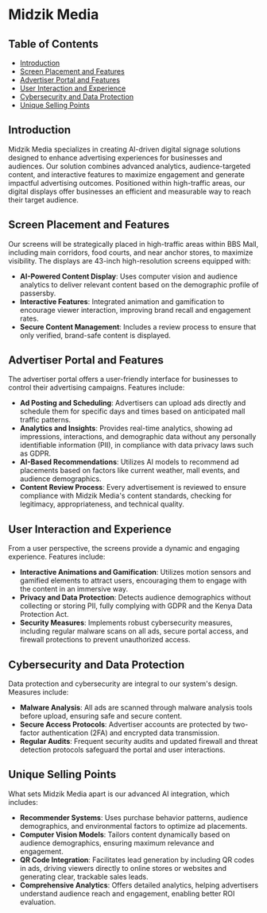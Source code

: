# Midzik Media
## Table of Contents
- [Introduction](#introduction)
- [Screen Placement and Features](#screen-placement-and-features)
- [Advertiser Portal and Features](#advertiser-portal-and-features)
- [User Interaction and Experience](#user-interaction-and-experience)
- [Cybersecurity and Data Protection](#cybersecurity-and-data-protection)
- [Unique Selling Points](#unique-selling-points)

## Introduction
Midzik Media specializes in creating AI-driven digital signage solutions designed to enhance advertising experiences for businesses and audiences. Our solution combines advanced analytics, audience-targeted content, and interactive features to maximize engagement and generate impactful advertising outcomes. Positioned within high-traffic areas, our digital displays offer businesses an efficient and measurable way to reach their target audience.

## Screen Placement and Features
Our screens will be strategically placed in high-traffic areas within BBS Mall, including main corridors, food courts, and near anchor stores, to maximize visibility. The displays are 43-inch high-resolution screens equipped with:
- **AI-Powered Content Display**: Uses computer vision and audience analytics to deliver relevant content based on the demographic profile of passersby.
- **Interactive Features**: Integrated animation and gamification to encourage viewer interaction, improving brand recall and engagement rates.
- **Secure Content Management**: Includes a review process to ensure that only verified, brand-safe content is displayed.

## Advertiser Portal and Features
The advertiser portal offers a user-friendly interface for businesses to control their advertising campaigns. Features include:
- **Ad Posting and Scheduling**: Advertisers can upload ads directly and schedule them for specific days and times based on anticipated mall traffic patterns.
- **Analytics and Insights**: Provides real-time analytics, showing ad impressions, interactions, and demographic data without any personally identifiable information (PII), in compliance with data privacy laws such as GDPR.
- **AI-Based Recommendations**: Utilizes AI models to recommend ad placements based on factors like current weather, mall events, and audience demographics.
- **Content Review Process**: Every advertisement is reviewed to ensure compliance with Midzik Media's content standards, checking for legitimacy, appropriateness, and technical quality.

## User Interaction and Experience
From a user perspective, the screens provide a dynamic and engaging experience. Features include:
- **Interactive Animations and Gamification**: Utilizes motion sensors and gamified elements to attract users, encouraging them to engage with the content in an immersive way.
- **Privacy and Data Protection**: Detects audience demographics without collecting or storing PII, fully complying with GDPR and the Kenya Data Protection Act.
- **Security Measures**: Implements robust cybersecurity measures, including regular malware scans on all ads, secure portal access, and firewall protections to prevent unauthorized access.

## Cybersecurity and Data Protection
Data protection and cybersecurity are integral to our system's design. Measures include:
- **Malware Analysis**: All ads are scanned through malware analysis tools before upload, ensuring safe and secure content.
- **Secure Access Protocols**: Advertiser accounts are protected by two-factor authentication (2FA) and encrypted data transmission.
- **Regular Audits**: Frequent security audits and updated firewall and threat detection protocols safeguard the portal and user interactions.

## Unique Selling Points
What sets Midzik Media apart is our advanced AI integration, which includes:
- **Recommender Systems**: Uses purchase behavior patterns, audience demographics, and environmental factors to optimize ad placements.
- **Computer Vision Models**: Tailors content dynamically based on audience demographics, ensuring maximum relevance and engagement.
- **QR Code Integration**: Facilitates lead generation by including QR codes in ads, driving viewers directly to online stores or websites and generating clear, trackable sales leads.
- **Comprehensive Analytics**: Offers detailed analytics, helping advertisers understand audience reach and engagement, enabling better ROI evaluation.
